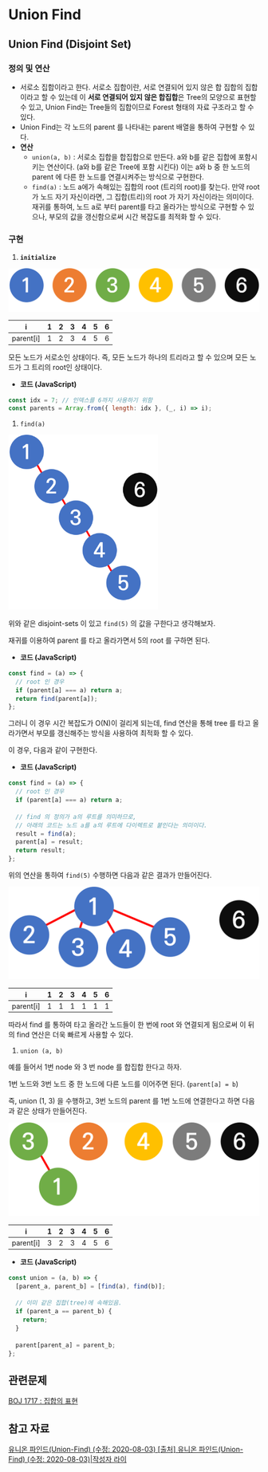 # Union Find

## Union Find (Disjoint Set)

### 정의 및 연산

- 서로소 집합이라고 한다. 서로소 집합이란, 서로 연결되어 있지 않은 합 집합의 집합이라고 할 수 있는데 이 **서로 연결되어 있지 않은 합집합**은 Tree의 모양으로 표현할 수 있고, Union Find는 Tree들의 집합이므로 Forest 형태의 자료 구조라고 할 수 있다.
- Union Find는 각 노드의 parent 를 나타내는 parent 배열을 통하여 구현할 수 있다.
- **연산**
  - `union(a, b)` : 서로소 집합을 합집합으로 만든다. a와 b를 같은 집합에 포함시키는 연산이다. (a와 b를 같은 Tree에 포함 시킨다) 이는 a와 b 중 한 노드의 parent 에 다른 한 노드를 연결시켜주는 방식으로 구현한다.
  - `find(a)` : 노드 a에가 속해있는 집합의 root (트리의 root)를 찾는다. 만약 root 가 노드 자기 자신이라면, 그 집합(트리)의 root 가 자기 자신이라는 의미이다.
    재귀를 통하여, 노드 a로 부터 parent를 타고 올라가는 방식으로 구현할 수 있으나, 부모의 값을 갱신함으로써 시간 복잡도를 최적화 할 수 있다.

### 구현

1. **`initialize`**

![initialize](./images/3/initialize.png)

| i         | 1   | 2   | 3   | 4   | 5   | 6   |
| --------- | --- | --- | --- | --- | --- | --- |
| parent[i] | 1   | 2   | 3   | 4   | 5   | 6   |

모든 노드가 서로소인 상태이다. 즉, 모든 노드가 하나의 트리라고 할 수 있으며 모든 노드가 그 트리의 root인 상태이다.

- **코드 (JavaScript)**

```jsx
const idx = 7; // 인덱스를 6까지 사용하기 위함
const parents = Array.from({ length: idx }, (_, i) => i);
```

1. `find(a)`

<img src="./images/3/find_1.png" alt="find" width=300/>

위와 같은 disjoint-sets 이 있고 `find(5)` 의 값을 구한다고 생각해보자.

재귀를 이용하여 parent 를 타고 올라가면서 5의 root 를 구하면 된다.

- **코드 (JavaScript)**

```jsx
const find = (a) => {
  // root 인 경우
  if (parent[a] === a) return a;
  return find(parent[a]);
};
```

그러니 이 경우 시간 복잡도가 O(N)이 걸리게 되는데, find 연산을 통해 tree 를 타고 올라가면서 부모를 갱신해주는 방식을 사용하여 최적화 할 수 있다.

이 경우, 다음과 같이 구현한다.

- **코드 (JavaScript)**

```jsx
const find = (a) => {
  // root 인 경우
  if (parent[a] === a) return a;

  // find 의 정의가 a의 루트를 의미하므로, 
  // 아래의 코드는 노드 a를 a의 루트에 다이렉트로 붙인다는 의미이다.
  result = find(a);
  parent[a] = result;
  return result;
};
```

위의 연산을 통하여 `find(5)` 수행하면 다음과 같은 결과가 만들어진다.

![find](./images/3/find_2.png)

| i         | 1   | 2   | 3   | 4   | 5   | 6   |
| --------- | --- | --- | --- | --- | --- | --- |
| parent[i] | 1   | 1   | 1   | 1   | 1   | 1   |

따라서 find 를 통하여 타고 올라간 노드들이 한 번에 root 와 연결되게 됨으로써 이 뒤의 find 연산은 더욱 빠르게 사용할 수 있다.

1. `union (a, b)`

예를 들어서 1번 node 와 3 번 node 를 합집합 한다고 하자.

1번 노드와 3번 노드 중 한 노드에 다른 노드를 이어주면 된다. (`parent[a] = b`)

즉, union (1, 3) 을 수행하고, 3번 노드의 parent 를 1번 노드에 연결한다고 하면 다음과 같은 상태가 만들어진다.

![union](./images/3/union.png)

| i         | 1   | 2   | 3   | 4   | 5   | 6   |
| --------- | --- | --- | --- | --- | --- | --- |
| parent[i] | 3   | 2   | 3   | 4   | 5   | 6   |

- **코드 (JavaScript)**

```jsx
const union = (a, b) => {
  [parent_a, parent_b] = [find(a), find(b)];

  // 이미 같은 집합(tree)에 속해있음.
  if (parent_a == parent_b) {
    return;
  }

  parent[parent_a] = parent_b;
};
```

## 관련문제

[BOJ 1717 : 집합의 표현](https://www.acmicpc.net/problem/1717)

## 참고 자료

[유니온 파인드(Union-Find) (수정: 2020-08-03)
\[출처\] 유니온 파인드(Union-Find) (수정: 2020-08-03)|작성자 라이](https://blog.naver.com/PostView.naver?isHttpsRedirect=true&blogId=kks227&logNo=220791837179)
